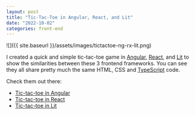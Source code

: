 ```yaml
---
layout: post
title: "Tic-Tac-Toe in Angular, React, and Lit"
date: "2022-10-02"
categories: front-end
---
```


![]({{ site.baseurl }}/assets/images/tictactoe-ng-rx-lit.png)

I created a quick and simple tic-tac-toe game in [Angular](https://angular.io/), [React](https://reactjs.org/), and [Lit](https://lit.dev/) to show the similarities between these 3 frontend frameworks.  You can see they all share pretty much the same HTML, CSS and [TypeScript](https://www.typescriptlang.org/) code.

Check them out there:

* [Tic-tac-toe in Angular](https://stackblitz.com/edit/angular-ivy-5qjdvt?file=src%2Fapp%2Ftictactoe.component.html,src%2Fapp%2Ftictactoe.component.css,src%2Fapp%2Ftictactoe.component.ts)
* [Tic-tac-toe in React](https://codepen.io/rodansotto/pen/mdLLwMm)
* [Tic-tac-toe in Lit](https://lit.dev/playground/#gist=3002ab6bc851dae0493a970eb8c4a6f6)

